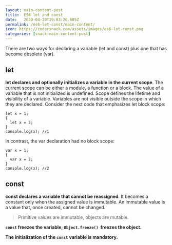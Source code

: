 ```yaml
---
layout: main-content-post
title:  ES6 let and const
date:   2020-04-20T19:03:20.605Z
permalink: /es6-let-const/main-content/
icon: https://codersnack.com/assets/images/es6-let-const.png
categories: [snack-main-content-post]
---
```


There are two ways for declaring a variable (let and const) plus one that has become obsolete (var).

## let

**let declares and optionally initializes a variable in the current scope**. The current scope can be either a module, a function or a block. The value of a variable that is not initialized is undefined.
Scope defines the lifetime and visibility of a variable. Variables are not visible outside the scope in which they are declared.
Consider the next code that emphasizes let block scope:
```
let x = 1;
{ 
  let x = 2;
}
console.log(x); //1
```
In contrast, the var declaration had no block scope:
```
var x = 1;
{ 
  var x = 2;
}
console.log(x); //2
```

## const

**const declares a variable that cannot be reassigned**. It becomes a constant only when the assigned value is immutable.
An immutable value is a value that, once created, cannot be changed. 

> Primitive values are immutable, objects are mutable.

**```const``` freezes the variable, ```Object.freeze()```  freezes the object.**

**The initialization of the ```const``` variable is mandatory.**
